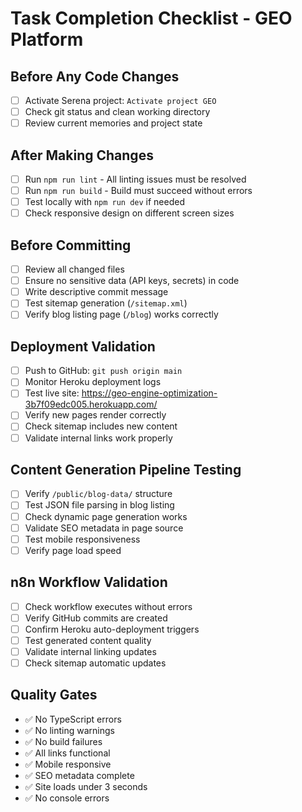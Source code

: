 # Task Completion Checklist - GEO Platform

## Before Any Code Changes
- [ ] Activate Serena project: `Activate project GEO`
- [ ] Check git status and clean working directory
- [ ] Review current memories and project state

## After Making Changes
- [ ] Run `npm run lint` - All linting issues must be resolved
- [ ] Run `npm run build` - Build must succeed without errors
- [ ] Test locally with `npm run dev` if needed
- [ ] Check responsive design on different screen sizes

## Before Committing
- [ ] Review all changed files
- [ ] Ensure no sensitive data (API keys, secrets) in code
- [ ] Write descriptive commit message
- [ ] Test sitemap generation (`/sitemap.xml`)
- [ ] Verify blog listing page (`/blog`) works correctly

## Deployment Validation
- [ ] Push to GitHub: `git push origin main`
- [ ] Monitor Heroku deployment logs
- [ ] Test live site: https://geo-engine-optimization-3b7f09edc005.herokuapp.com/
- [ ] Verify new pages render correctly
- [ ] Check sitemap includes new content
- [ ] Validate internal links work properly

## Content Generation Pipeline Testing
- [ ] Verify `/public/blog-data/` structure
- [ ] Test JSON file parsing in blog listing
- [ ] Check dynamic page generation works
- [ ] Validate SEO metadata in page source
- [ ] Test mobile responsiveness
- [ ] Verify page load speed

## n8n Workflow Validation
- [ ] Check workflow executes without errors
- [ ] Verify GitHub commits are created
- [ ] Confirm Heroku auto-deployment triggers
- [ ] Test generated content quality
- [ ] Validate internal linking updates
- [ ] Check sitemap automatic updates

## Quality Gates
- ✅ No TypeScript errors
- ✅ No linting warnings
- ✅ No build failures  
- ✅ All links functional
- ✅ Mobile responsive
- ✅ SEO metadata complete
- ✅ Site loads under 3 seconds
- ✅ No console errors